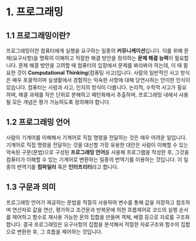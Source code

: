 # 1. 프로그래밍

## 1.1 프로그래밍이란?

프로그래밍이란 컴퓨터에게 실행을 요구하는 일종의 **커뮤니케이션**입니다. 이를 위해 문제(요구사항)을 명확히 이해하고 적절한 해결 방안을 정의하는 **문제 해결 능력**이 필요합니다. 문제 해결 방안을 고려할 때 컴퓨터의 입장에서 문제를 봐라봐야 하는데, 이 때 필요한 것이 **Computational Thinking**(컴퓨팅 사고)입니다. 사람의 일반적인 사고 방식은 매우 포괄적이며 실생활에서 경험하는 익숙한 사항에 대해 당연시하는 안이한 인식이 있습니다. 컴퓨터는 사람과 사고, 인지의 방식이 다릅니다. 논리적, 수학적 사고가 필요하며, 해결 과제를 작은 단위로 분해하고 패턴화해서 추출하며, 프로그래밍 내에서 사용될 모든 개념은 평가 가능하도록 정의해야 합니다.

## 1.2 프로그래밍 언어

사람이 기계어를 이해해서 기계어로 직접 명령을 전달하는 것은 매우 어려운 일입니다. 기계어로 직접 명령을 전달하는 것을 대신할 가장 유용한 대안은 사람이 이해할 수 있는 약속된 구문(문법)으로 구성된 **프로그래밍 언어**를 사용해 프로그램을 작성한 후, 그것을 컴퓨터가 이해할 수 있는 기계어로 변환하는 일종의 번역기를 이용하는 것입니다. 이 일종의 번역기를 **컴파일러** 혹은 **인터프리터**라고 합니다.

## 1.3 구문과 의미

프로그래밍 언어가 제공하는 문법을 적절히 사용하여 변수를 통해 값을 저장하고 참조하며 연산자로 값을 연산, 평가하고 조건문과 반복문에 의한 흐름제어로 코드의 실행 순서를 제어하고 함수로 재사용 가능한 문의 집합을 만들며 객체, 배열 등으로 자료를 구조화합니다. 결국 프로그래밍은 요구사항의 집합을 분석해서 적절한 자료구조와 함수의 집합으로 변환한 후, 그 흐름을 제어하는 것입니다.
